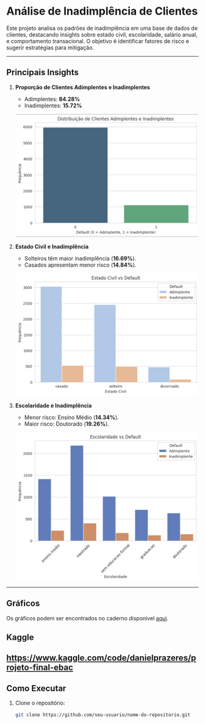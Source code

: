 # Análise de Inadimplência de Clientes

Este projeto analisa os padrões de inadimplência em uma base de dados de clientes, destacando insights sobre estado civil, escolaridade, salário anual, e comportamento transacional. O objetivo é identificar fatores de risco e sugerir estratégias para mitigação.

---

## **Principais Insights**
1. **Proporção de Clientes Adimplentes e Inadimplentes**
   - Adimplentes: **84.28%**
   - Inadimplentes: **15.72%**

   ![Proporção de Adimplentes](images/proporcao_adimplentes.png)

2. **Estado Civil e Inadimplência**
   - Solteiros têm maior inadimplência (**16.69%**).
   - Casados apresentam menor risco (**14.84%**).

   ![Estado Civil e Default](images/estado_civil.png)

3. **Escolaridade e Inadimplência**
   - Menor risco: Ensino Médio (**14.34%**).
   - Maior risco: Doutorado (**19.26%**).

   ![Escolaridade e Default](images/escolaridade.png)

---

## **Gráficos**
Os gráficos podem ser encontrados no caderno disponível [aqui](Projeto_final_ebac.ipynb).

## **Kaggle**
https://www.kaggle.com/code/danielprazeres/projeto-final-ebac
---

## **Como Executar**
1. Clone o repositório:
   ```bash
   git clone https://github.com/seu-usuario/nome-do-repositorio.git